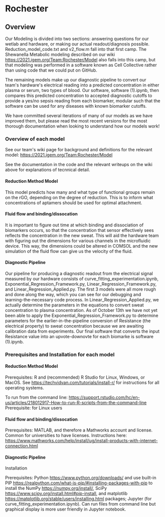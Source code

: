 <!--![GitHub contributors](https://img.shields.io/github/contributors/iGEMUoR/Rochester?color=green)-->
<!--![Lines of code](https://img.shields.io/tokei/lines/github/iGEMUoR/Rochester?style=plastic)-->

# Rochester

## Overview

Our Modeling is divided into two sections: answering questions for our wetlab and hardware, or making our actual readout/diagnosis possible. 
Reduction_model_code.txt and v2_flow.m fall into that first camp. The Shewanella Metabolic modeling described on our wiki https://2021.igem.org/Team:Rochester/Model also falls
into this camp, but that modeling was performed in a software known as Cell Collective rather than using code that we could put on GitHub. 

The remaining models make up our diagnostic pipeline to convert our team's hardware's electrical reading into a predicted concentration in either plasma or serum, two types of blood. Our
software, software (1).ipynb, then compares this predicted concentration to accepted diagnostic cutoffs to provide a yes/no sepsis reading from each biomarker, modular such that the software can be used for any diseases with known biomarker cutoffs.

We have committed several iterations of many of our models as we have improved them, but please read the most recent versions for the most thorough documentation when looking to understand how our models work!

### Overview of each model

See our team's wiki page for background and definitions for the relevant model: https://2021.igem.org/Team:Rochester/Model
  
See the documentation in the code and the relevant writeups on the wiki above for explanations of tecnnical detail.

#### Reduction Method Model
  
This model predicts how many and what type of functional groups remain on the rGO, depending on the degree of reduction. This is to inform what concentrations of aptamers should be used for optimal attachment.

#### Fluid flow and binding/dissocation
  
It is important to figure out time at which  binding and dissociation of biomarkers occurs, so that the concentration that sensor effectively sees reflects the concentration in the new sweat. This will aid the hardware team with figuring out the dimensions for various channels in the microfluidic device. This way, the dimensions could be altered in COMSOL and the new simulation of the fluid flow can give us the velocity of the fluid.

#### Diagnostic Pipeline
  
Our pipeline for producing a diagnostic readout from the electrical signal measured by our hardware consists of curve_fitting_experimentation.ipynb, Exponential_Regression_Framework.py, Linear_Regression_Framework.py, and Linear_Regression_Applied.py. The first 3 models were all more rough and done along the way, which you can see for our debugging and learning-the-necessary code process. In Linear_Regression_Applied.py, we actually determine the parameters in the equations to convert sweat concentration to plasma concentration. As of October 13th we have not yet been able to apply the Exponential_Regression_Framework.py to determine parameters for the earlier-in-the-pipeline conversion of Resistance (the electrical property) to sweat concentration because we are awaiting calibration data from experiments. Our final software that converts the input Resistance value into an upvote-downovte for each biomarke is software (1).ipynb.
  
### Prerequisites and Installation for each model 
  
#### Reduction Method Model
  
Prerequisites: R and (recommended) R Studio for Linux, Windows, or MacOS. See https://techvidvan.com/tutorials/install-r/ for instructions for all operating systems. 
  
To run from the command line: https://support.rstudio.com/hc/en-us/articles/218012917-How-to-run-R-scripts-from-the-command-line
Prerequisite: for Linux users
  
#### Fluid flow and binding/dissocation

Prerequisites: MATLAB, and therefore a Mathworks account and license. Common for universities to have licenses. Instructions here: https://www.mathworks.com/help/install/ug/install-products-with-internet-connection.html 

#### Diagnostic Pipeline
  
Installation
  
Prerequisites: Python https://www.python.org/downloads/ and use built-in PIP https://realpython.com/what-is-pip/#installing-packages-with-pip to install the NumPy https://numpy.org/install/, SciPy https://www.scipy.org/install.html#pip-install, and matplotlib https://matplotlib.org/stable/users/installing.html packages; Jupyter (for curve_fitting_experimentation.ipynb). Can run files from command line but graphical display is more user friendly in Jupyter notebook. 

